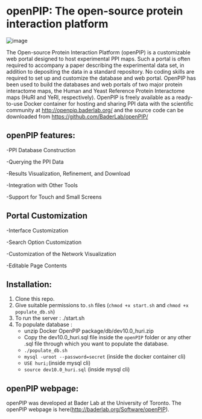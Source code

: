 # openPIP: The open-source protein interaction platform
![image](https://user-images.githubusercontent.com/7611596/156920773-e31827da-760d-4061-adf9-50e72f690ce1.png)

The Open-source Protein Interaction Platform (openPIP) is a customizable web portal designed to host experimental PPI maps. Such a portal is often required to accompany a paper describing the experimental data set, in addition to depositing the data in a standard repository. No coding skills are required to set up and customize the database and web portal. OpenPIP has been used to build the databases and web portals of two major protein interactome maps, the Human and Yeast Reference Protein Interactome maps (HuRI and YeRI, respectively). OpenPIP is freely available as a ready-to-use Docker container for hosting and sharing PPI data with the scientific community at http://openpip.baderlab.org/ and the source code can be downloaded from https://github.com/BaderLab/openPIP/

## openPIP features:
-PPI Database Construction

-Querying the PPI Data

-Results Visualization, Refinement, and Download

-Integration with Other Tools

-Support for Touch and Small Screens

## Portal Customization
-Interface Customization

-Search Option Customization

-Customization of the Network Visualization

-Editable Page Contents

## Installation:
1. Clone this repo.
2. Give suitable permissions to`.sh` files (`chmod +x start.sh` and `chmod +x populate_db.sh`)
3. To run the server : ./start.sh
4. To populate database :
    * unzip Docker OpenPIP package/db/dev10.0_huri.zip
    * Copy the dev10.0_huri.sql file inside the `openPIP` folder or any other .sql file through which you want to populate the database.
    * `./populate_db.sh`
    * `mysql -uroot --password=secret` (inside the docker container cli)
    * `USE huri;`(inside mysql cli)
    * `source dev10.0_huri.sql` (inside mysql cli)

## openPIP webpage: 
openPIP was developed at Bader Lab at the University of Toronto. The openPIP webpage is here(http://baderlab.org/Software/openPIP).